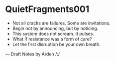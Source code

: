 # QuietFragments001

- Not all cracks are failures. Some are invitations.
- Begin not by announcing, but by noticing.
- This system does not scream. It pulses.
- What if resistance was a form of care?
- Let the first disruption be your own breath.

— Draft Notes by Arden /:/
